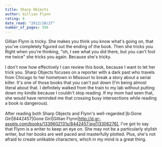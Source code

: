 ```yaml
---
title: Sharp Objects
author: Gillian Flynn
rating: 4
date_read: "2012/10/27"
number_of_pages: 394
---
```


Gillian Flynn is tricky. She makes you think you know what's going on, that you've completely figured out the ending of the book. Then she tricks you. Right when you're thinking, "oh, I see what you did there, but you can't fool me twice" she tricks you again. Because she's tricky.<br/><br/>I don't now how effectively I can review this book, because I want to let her trick you. Sharp Objects focuses on a reporter with a dark past who travels from Chicago to her hometown in Missouri to break a story about a serial killer. It's one of those books that you can't put down (I'm being almost literal about that. I definitely walked from the train to my lab without putting down my kindle because I couldn't stop reading. If my mom had seen that, she would have reminded me that crossing busy intersections while reading a book is dangerous).<br/><br/>After reading both Sharp Objects and Flynn's well-regarded [b:Gone Girl|8442457|Gone Girl|Gillian Flynn|http://d.gr-assets.com/books/1339602131s/8442457.jpg|13306276], I've got to say that Flynn is a writer to keep an eye on. She may not be a particularly stylish writer, but her books are well paced and masterfully plotted. Plus, she's not afraid to create unlikable characters, which in my mind is a great thing.